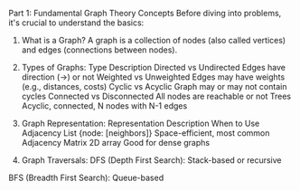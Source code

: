Part 1: Fundamental Graph Theory Concepts
Before diving into problems, it's crucial to understand the basics:

1. What is a Graph?
A graph is a collection of nodes (also called vertices) and edges (connections between nodes).

2. Types of Graphs:
Type	Description
Directed vs Undirected	Edges have direction (→) or not
Weighted vs Unweighted	Edges may have weights (e.g., distances, costs)
Cyclic vs Acyclic	Graph may or may not contain cycles
Connected vs Disconnected	All nodes are reachable or not
Trees	Acyclic, connected, N nodes with N-1 edges

3. Graph Representation:
Representation	Description	When to Use
Adjacency List	{node: [neighbors]}	Space-efficient, most common
Adjacency Matrix	2D array	Good for dense graphs

4. Graph Traversals:
DFS (Depth First Search): Stack-based or recursive

BFS (Breadth First Search): Queue-based

